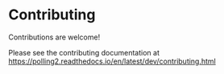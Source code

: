 # Contributing

Contributions are welcome!

Please see the contributing documentation at https://polling2.readthedocs.io/en/latest/dev/contributing.html
